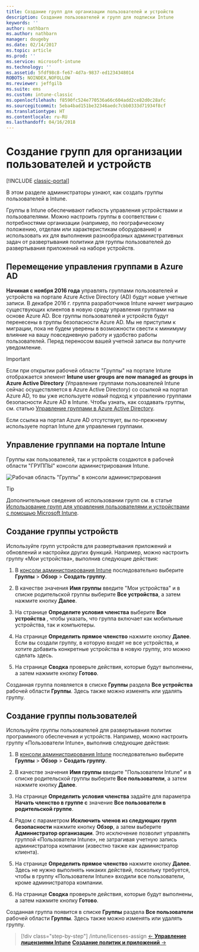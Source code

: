 ```yaml
---
title: Создание групп для организации пользователей и устройств
description: Создание пользователей и групп для подписки Intune
keywords: ''
author: nathbarn
ms.author: nathbarn
manager: dougeby
ms.date: 02/14/2017
ms.topic: article
ms.prod: ''
ms.service: microsoft-intune
ms.technology: ''
ms.assetid: 5fdf98c8-fe67-4d7a-9837-ed1234348014
ROBOTS: NOINDEX,NOFOLLOW
ms.reviewer: jeffgilb
ms.suite: ems
ms.custom: intune-classic
ms.openlocfilehash: f8590fc524e770536a66c604add2ce82d0c28afc
ms.sourcegitcommit: 5eba4bad151be32346aedc7cbb0333d71934f8cf
ms.translationtype: HT
ms.contentlocale: ru-RU
ms.lasthandoff: 04/16/2018
---
```

# <a name="create-groups-to-organize-users-and-devices"></a>Создание групп для организации пользователей и устройств

[!INCLUDE [classic-portal](../includes/classic-portal.md)]

В этом разделе администраторы узнают, как создать группы пользователей в Intune.

Группы в Intune обеспечивают гибкость управления устройствами и пользователями. Можно настроить группы в соответствии с потребностями организации (например, по географическому положению, отделам или характеристикам оборудования) и использовать их для выполнения разнообразных административных задач от развертывания политики для группы пользователей до развертывания приложений на наборе устройств.

## <a name="group-management-moving-to-azure-ad"></a>Перемещение управления группами в Azure AD

**Начиная с ноября 2016 года** управлять группами пользователей и устройств на портале Azure Active Directory (AD) будут новые учетные записи. В декабре 2016 г. группа разработчиков Intune начнет миграцию существующих клиентов в новую среду управления группами на основе Azure AD. Все группы пользователей и устройств будут перенесены в группы безопасности Azure AD. Мы не приступим к миграции, пока не будем уверены в возможности свести к минимуму влияние на вашу повседневную работу и удобство работы пользователей. Перед переносом вашей учетной записи вы получите уведомление.


>[!IMPORTANT]
>
>Если при открытии рабочей области "Группы" на портале Intune отображается элемент **Intune user groups are now managed as groups in Azure Active Directory** (Управление группами пользователей Intune сейчас осуществляется в Azure Active Directory) со ссылкой на портал Azure AD, то вы уже используете *новый* подход к управлению группами безопасности Azure AD в Intune. Чтобы узнать, как создавать группы, см. статью [Управление группами в Azure Active Directory](https://docs.microsoft.com/azure/active-directory/active-directory-groups-create-azure-portal).
>
>Если ссылка на портал Azure AD отсутствует, вы по-прежнему используете портал Intune для управления группами.

## <a name="group-management-in-the-intune-portal"></a>Управление группами на портале Intune

Группы как пользователей, так и устройств создаются в рабочей области "ГРУППЫ" консоли администрирования Intune.

![Рабочая область "Группы" в консоли администрирования](./media/groups.png)


> [!TIP]
> Дополнительные сведения об использовании групп см. в статье [Использование групп для управления пользователями и устройствами с помощью Microsoft Intune](/intune-classic/deploy-use/use-groups-to-manage-users-and-devices-with-microsoft-intune).


## <a name="create-a-device-group"></a>Создание группы устройств
Используйте групп устройств для развертывания приложений и обновлений и настройки других функций. Например, можно настроить группу «Мои устройства», выполнив следующие действия:

1.  В [консоли администрирования Intune](https://manage.microsoft.com/) последовательно выберите **Группы** > **Обзор** > **Создать группу**.

2.  В качестве значения **Имя группы** введите "Мои устройства" и в списке родительской группы выберите **Все устройства**, а затем нажмите кнопку **Далее**.

3.  На странице **Определите условия членства** выберите **Все устройства** , чтобы указать, что группа включает как мобильные устройства, так и компьютеры.

4.  На странице **Определить прямое членство** нажмите кнопку **Далее**. Если вы создали группу, в которую входят не все устройства, и хотите добавить конкретные устройства в новую группу, это можно сделать здесь.

5.  На странице **Сводка** проверьте действия, которые будут выполнены, а затем нажмите кнопку **Готово**.

Созданная группа появляется в списке **Группы** раздела **Все устройства** рабочей области **Группы**. Здесь также можно изменять или удалять группу.

## <a name="create-a-user-group"></a>Создание группы пользователей
Используйте группы пользователей для развертывания политик программного обеспечения и устройств. Например, можно настроить группу «Пользователи Intune», выполнив следующие действия:

1.  В [консоли администрирования Intune](https://manage.microsoft.com/) последовательно выберите **Группы** > **Обзор** > **Создать группу**.

2.  В качестве значения **Имя группы** введите "Пользователи Intune" и в списке родительской группы выберите **Все пользователи**, а затем нажмите кнопку **Далее**.

3.  На странице **Определить условия членства** задайте для параметра **Начать членство в группе с** значение **Все пользователи в родительской группе**.

4.  Рядом с параметром **Исключить членов из следующих групп безопасности** нажмите кнопку **Обзор**, а затем выберите **Администратор организации**. Это исключение позволит управлять группой «Пользователи Intune», не затрагивая учетную запись администратора компании (известно также как администратор клиента).

5.  На странице **Определить прямое членство** нажмите кнопку **Далее**. Здесь не нужно выполнять никаких действий, поскольку требуется, чтобы в группу «Пользователи Intune» входили все пользователи, кроме администратора компании.

6.  На странице **Сводка** проверьте действия, которые будут выполнены, а затем нажмите кнопку **Готово**.

Созданная группа появится в списке **Группы** раздела **Все пользователи** рабочей области **Группы**. Здесь также можно изменять или удалять группу.

> [!div class="step-by-step"]
> /intune/licenses-assign [&larr; **Управление лицензиями Intune**](/intune/licenses-assign)       [**Создание политик и приложений** &rarr;](./start-with-a-paid-subscription-to-microsoft-intune-step-6.md)  
